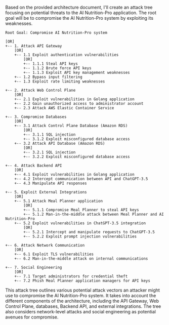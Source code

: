 Based on the provided architecture document, I'll create an attack tree focusing on potential threats to the AI Nutrition-Pro application. The root goal will be to compromise the AI Nutrition-Pro system by exploiting its weaknesses.

```
Root Goal: Compromise AI Nutrition-Pro system

[OR]
+-- 1. Attack API Gateway
    [OR]
    +-- 1.1 Exploit authentication vulnerabilities
        [OR]
        +-- 1.1.1 Steal API keys
        +-- 1.1.2 Brute force API keys
        +-- 1.1.3 Exploit API key management weaknesses
    +-- 1.2 Bypass input filtering
    +-- 1.3 Exploit rate limiting weaknesses

+-- 2. Attack Web Control Plane
    [OR]
    +-- 2.1 Exploit vulnerabilities in Golang application
    +-- 2.2 Gain unauthorized access to administrator account
    +-- 2.3 Attack AWS Elastic Container Service

+-- 3. Compromise Databases
    [OR]
    +-- 3.1 Attack Control Plane Database (Amazon RDS)
        [OR]
        +-- 3.1.1 SQL injection
        +-- 3.1.2 Exploit misconfigured database access
    +-- 3.2 Attack API Database (Amazon RDS)
        [OR]
        +-- 3.2.1 SQL injection
        +-- 3.2.2 Exploit misconfigured database access

+-- 4. Attack Backend API
    [OR]
    +-- 4.1 Exploit vulnerabilities in Golang application
    +-- 4.2 Intercept communication between API and ChatGPT-3.5
    +-- 4.3 Manipulate API responses

+-- 5. Exploit External Integrations
    [OR]
    +-- 5.1 Attack Meal Planner application
        [OR]
        +-- 5.1.1 Compromise Meal Planner to steal API keys
        +-- 5.1.2 Man-in-the-middle attack between Meal Planner and AI Nutrition-Pro
    +-- 5.2 Exploit vulnerabilities in ChatGPT-3.5 integration
        [OR]
        +-- 5.2.1 Intercept and manipulate requests to ChatGPT-3.5
        +-- 5.2.2 Exploit prompt injection vulnerabilities

+-- 6. Attack Network Communication
    [OR]
    +-- 6.1 Exploit TLS vulnerabilities
    +-- 6.2 Man-in-the-middle attack on internal communications

+-- 7. Social Engineering
    [OR]
    +-- 7.1 Target administrators for credential theft
    +-- 7.2 Phish Meal Planner application managers for API keys
```

This attack tree outlines various potential attack vectors an attacker might use to compromise the AI Nutrition-Pro system. It takes into account the different components of the architecture, including the API Gateway, Web Control Plane, databases, Backend API, and external integrations. The tree also considers network-level attacks and social engineering as potential avenues for compromise.
